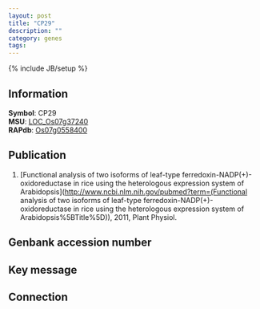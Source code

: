 ```yaml
---
layout: post
title: "CP29"
description: ""
category: genes
tags: 
---
```

{% include JB/setup %}

## Information
__Symbol__: CP29  
__MSU__: [LOC_Os07g37240](http://rice.plantbiology.msu.edu/cgi-bin/ORF_infopage.cgi?orf=LOC_Os07g37240)  
__RAPdb__: [Os07g0558400](http://rapdb.dna.affrc.go.jp/viewer/gbrowse_details/irgsp1?name=Os07g0558400)  

## Publication
1. [Functional analysis of two isoforms of leaf-type ferredoxin-NADP(+)-oxidoreductase in rice using the heterologous expression system of Arabidopsis](http://www.ncbi.nlm.nih.gov/pubmed?term=(Functional analysis of two isoforms of leaf-type ferredoxin-NADP(+)-oxidoreductase in rice using the heterologous expression system of Arabidopsis%5BTitle%5D)), 2011, Plant Physiol.

## Genbank accession number

## Key message

## Connection


